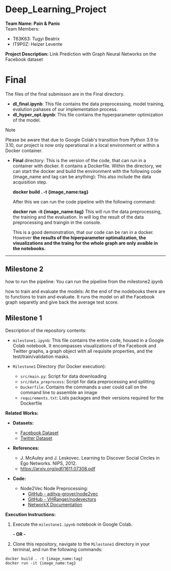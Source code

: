 # Deep_Learning_Project

**Team Name: Pain & Panic**  
Team Members:  
- T63K63: Tugyi Beatrix  
- IT9P0Z: Heizer Levente  

**Project Description:** Link Prediction with Graph Neural Networks on the Facebook dataset

# Final
The files of the final submisson are in the Final directory. 
- **dl_final.ipynb**: This file contains the data preprocessing, model training, evalution pahases of our implementation process.
- **dl_hyper_opt.ipynb**: This file contains the hyperparameter optimization of the model.

> [!NOTE]  
> Please be aware that due to Google Colab's transition from Python 3.9 to 3.10, our project is now only operational in a local environment or within a Docker container.

- **Final** directory: This is the version of the code, that can run in a container with docker. It contains a Dockerfile.
    Within the directory, we can start the docker and build the environment with the following code (image_name and tag can be anything):
    This also include the data acquisition step.
    
   **docker build . -t {image_name:tag}**
  
   After this we can run the code pipeline with the following command: 
  
  **docker run -it {image_name:tag}**
  This will run the data preprocessing, the training and the evaluation. In will log the result of the data preprocessing and traingin in the console.
  
  This is a good demonstration, that our code can be ran in a docker. However **the results of the hiperparameter optimalization, the visualizations and the traing for the whole graph are only avaible in the notebooks.**


---



## Milestone 2

how to run the pipeline: You can run the pipeline from the milestone2.ipynb

how to train and evaluate the models: At the end of the nodebooks there are to functions to train and evaluate.
It runs the model on all the Facebook graph separetly and give back the average test score.

## Milestone 1
Description of the repository contents:

- `milestone1.ipynb`: This file contains the entire code, housed in a Google Colab notebook. It encompasses visualizations of the Facebook and Twitter graphs, a graph object with all requisite properties, and the test/train/validation masks.

- `Milestone1` Directory (for Docker execution):  
  - `src/main.py`: Script for data downloading  
  - `src/data_preprocess`: Script for data preprocessing and splitting  
  - `Dockerfile`: Contains the commands a user could call on the command line to assemble an image  
  - `requirements.txt`: Lists packages and their versions required for the Dockerfile

**Related Works:**  

- **Datasets:**  
  - [Facebook Dataset](https://snap.stanford.edu/data/ego-Facebook.html)  
  - [Twitter Dataset](https://snap.stanford.edu/data/ego-Twitter.html)

- **References:**  
  - J. McAuley and J. Leskovec. Learning to Discover Social Circles in Ego Networks. NIPS, 2012.
  - https://arxiv.org/pdf/1611.07308.pdf

- **Code:**  
  - Node2Vec Node Preprocessing:
    - [GitHub - aditya-grover/node2vec](https://github.com/aditya-grover/node2vec)  
    - [GitHub - VHRanger/nodevectors](https://github.com/VHRanger/nodevectors/blob/master/nodevectors/node2vec.py)  
    - [NetworkX Documentation](https://networkx.org/documentation/stable/reference/generated/networkx.drawing.nx_pylab.draw_networkx.html)

**Execution Instructions:**

1. Execute the `milestone1.ipynb` notebook in Google Colab.

   **- OR -**

2. Clone this repository, navigate to the `Milestone1` directory in your terminal, and run the following commands:  

```shell
docker build . -t {image_name:tag}
docker run -it {image_name:tag}
```
